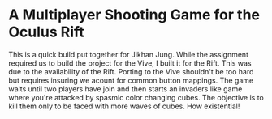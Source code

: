 # A Multiplayer Shooting Game for the Oculus Rift

This is a quick build put together for Jikhan Jung. While the assignment required us to build the project for the Vive, I built it for the Rift. 
This was due to the availability of the Rift. Porting to the Vive shouldn't be too hard but requires insuring we acount for common button mappings.
The game waits until two players have join and then starts an invaders like game where you're attacked by spasmic color changing cubes. The objective
is to kill them only to be faced with more waves of cubes. How existential!
